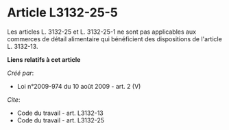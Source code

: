 # Article L3132-25-5

Les articles L. 3132-25 et L. 3132-25-1 ne sont pas applicables aux commerces de détail alimentaire qui bénéficient des
dispositions de l'article L. 3132-13.

**Liens relatifs à cet article**

_Créé par_:

  - Loi n°2009-974 du 10 août 2009 - art. 2 (V)

_Cite_:

  - Code du travail - art. L3132-13
  - Code du travail - art. L3132-25
